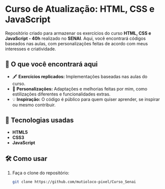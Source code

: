 # Curso de Atualização: HTML, CSS e JavaScript

Repositório criado para armazenar os exercícios do curso **HTML, CSS e JavaScript - 40h** realizado no **SENAI**. Aqui, você encontrará códigos baseados nas aulas, com personalizações feitas de acordo com meus interesses e criatividade.

## 📂 O que você encontrará aqui
- 🖋️ **Exercícios replicados:** Implementações baseadas nas aulas do curso.
- 🎨 **Personalizações:** Adaptações e melhorias feitas por mim, como estilizações diferentes e funcionalidades extras.
- 💡 **Inspiração:** O código é público para quem quiser aprender, se inspirar ou mesmo contribuir.

## 🚀 Tecnologias usadas
- **HTML5**
- **CSS3**
- **JavaScript**

## 🛠️ Como usar
1. Faça o clone do repositório:
   ```bash
   git clone https://github.com/mutioloco-pixel/Curso_Senai
